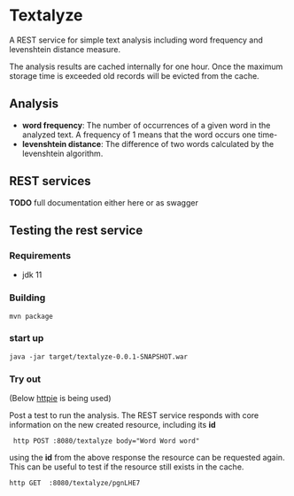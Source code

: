 # Textalyze

A REST service for simple text analysis including word frequency and levenshtein distance measure. 

The analysis results are cached internally for one hour. Once the maximum storage time is exceeded old records will be evicted from the cache. 

## Analysis

* **word frequency**: The number of occurrences of a given word in the analyzed text. A frequency of 1 means that the word occurs one time-
* **levenshtein distance**: The difference of two words calculated by the levenshtein algorithm.

## REST services

**TODO** full documentation either here or as swagger

## Testing the rest service 

### Requirements

* jdk 11

### Building 

~~~
mvn package
~~~

### start up

~~~
java -jar target/textalyze-0.0.1-SNAPSHOT.war
~~~

### Try out

(Below [httpie](https://httpie.io/) is being used)

Post a test to run the analysis. The REST service responds with core information on the new created resource, including its **id**

~~~
 http POST :8080/textalyze body="Word Word word"  
~~~

using the **id** from the above response the resource can be requested again. 
This can be useful to test if the resource still exists in the cache. 

~~~
http GET  :8080/textalyze/pgnLHE7  
~~~

